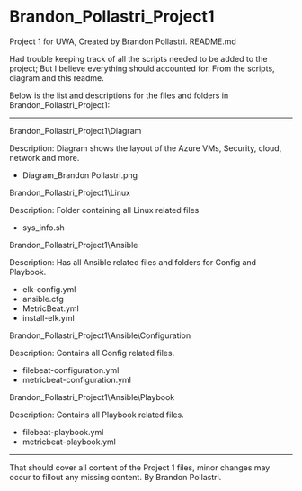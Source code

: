 # Brandon_Pollastri_Project1
Project 1 for UWA, Created by Brandon Pollastri.
README.md

Had trouble keeping track of all the scripts needed to be added to the project; But I believe everything should accounted for. From the scripts, diagram and this readme.

Below is the list and descriptions for the files and folders in Brandon_Pollastri_Project1:

---------------------------------------------------------------------------------------------

Brandon_Pollastri_Project1\Diagram

Description: Diagram shows the layout of the Azure VMs, Security, cloud, network and more.
- Diagram_Brandon Pollastri.png

Brandon_Pollastri_Project1\Linux

Description: Folder containing all Linux related files
- sys_info.sh

Brandon_Pollastri_Project1\Ansible

Description: Has all Ansible related files and folders for Config and Playbook.
- elk-config.yml
- ansible.cfg
- MetricBeat.yml
- install-elk.yml

Brandon_Pollastri_Project1\Ansible\Configuration

Description: Contains all Config related files.
- filebeat-configuration.yml
- metricbeat-configuration.yml

Brandon_Pollastri_Project1\Ansible\Playbook

Description: Contains all Playbook related files.
- filebeat-playbook.yml
- metricbeat-playbook.yml

---------------------------------------------------------------------------------------------

That should cover all content of the Project 1 files, minor changes may occur to fillout any missing content.
By Brandon Pollastri.

